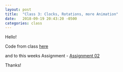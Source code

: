 ```yaml
---
layout: post
title:  "Class 3: Clocks, Rotations, more Animation"
date:   2018-09-19 20:43:20 -0500
categories: class
---
```


Hello!

Code from class [here](https://github.com/ajbajb/ARTTECH3135-fall2018/tree/master/code_day03)


and to this weeks Assignment - [Assignment 02](https://ajbajb.github.io/ARTTECH3135-fall2018/assignments/03a)


Thanks!
